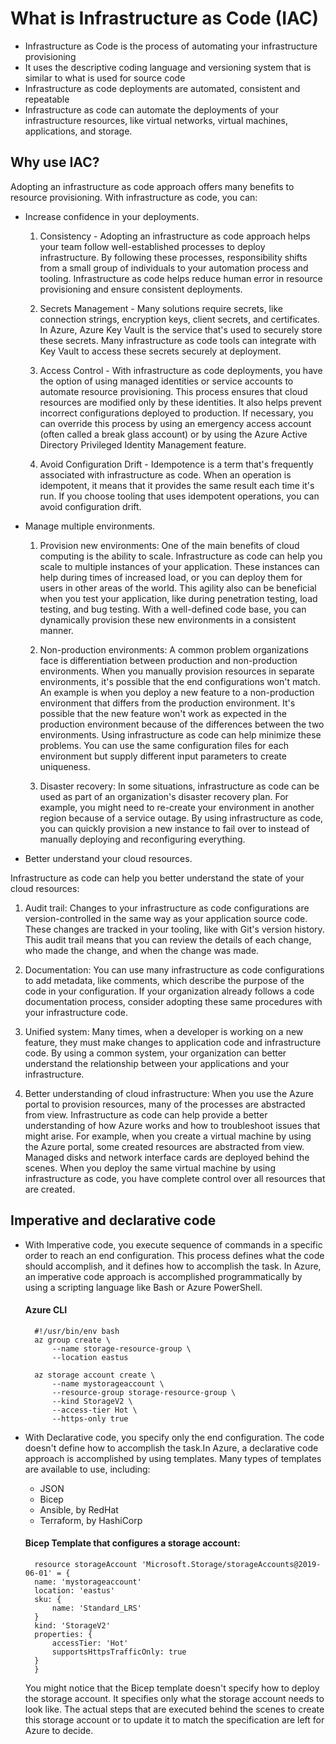 # What is Infrastructure as Code (IAC)

- Infrastructure as Code is the process of automating your infrastructure provisioning
- It uses the descriptive coding language and versioning system that is similar to what is used for source code
- Infrastructure as code deployments are automated, consistent and repeatable
- Infrastructure as code can automate the deployments of your infrastructure resources, like virtual networks, virtual machines, applications, and storage.

## Why use IAC?

   Adopting an infrastructure as code approach offers many benefits to resource provisioning. With infrastructure as code, you can:

- Increase confidence in your deployments.

    1. Consistency -  Adopting an infrastructure as code approach helps your team follow well-established processes to deploy infrastructure. By following these processes, responsibility shifts from a small group of individuals to your automation process and tooling. Infrastructure as code helps reduce human error in resource provisioning and ensure consistent deployments.
    
    2. Secrets Management - Many solutions require secrets, like connection strings, encryption keys, client secrets, and certificates. In Azure, Azure Key Vault is the service that's used to securely store these secrets. Many infrastructure as code tools can integrate with Key Vault to access these secrets securely at deployment.

    3. Access Control - With infrastructure as code deployments, you have the option of using managed identities or service accounts to automate resource provisioning. This process ensures that cloud resources are modified only by these identities. It also helps prevent incorrect configurations deployed to production. If necessary, you can override this process by using an emergency access account (often called a break glass account) or by using the Azure Active Directory Privileged Identity Management feature.

    4. Avoid Configuration Drift -  Idempotence is a term that's frequently associated with infrastructure as code. When an operation is idempotent, it means that it provides the same result each time it's run. If you choose tooling that uses idempotent operations, you can avoid configuration drift.

- Manage multiple environments.

    1. Provision new environments: One of the main benefits of cloud computing is the ability to scale. Infrastructure as code can help you scale to multiple instances of your application. These instances can help during times of increased load, or you can deploy them for users in other areas of the world. This agility also can be beneficial when you test your application, like during penetration testing, load testing, and bug testing. With a well-defined code base, you can dynamically provision these new environments in a consistent manner.

    2. Non-production environments: A common problem organizations face is differentiation between production and non-production environments. When you manually provision resources in separate environments, it's possible that the end configurations won't match. An example is when you deploy a new feature to a non-production environment that differs from the production environment. It's possible that the new feature won't work as expected in the production environment because of the differences between the two environments. Using infrastructure as code can help minimize these problems. You can use the same configuration files for each environment but supply different input parameters to create uniqueness.

    3. Disaster recovery: In some situations, infrastructure as code can be used as part of an organization's disaster recovery plan. For example, you might need to re-create your environment in another region because of a service outage. By using infrastructure as code, you can quickly provision a new instance to fail over to instead of manually deploying and reconfiguring everything.

- Better understand your cloud resources.

Infrastructure as code can help you better understand the state of your cloud resources:

   1. Audit trail: Changes to your infrastructure as code configurations are version-controlled in the same way as your application source code. These changes are tracked in your tooling, like with Git's version history. This audit trail means that you can review the details of each change, who made the change, and when the change was made.

   2. Documentation: You can use many infrastructure as code configurations to add metadata, like comments, which describe the purpose of the code in your configuration. If your organization already follows a code documentation process, consider adopting these same procedures with your infrastructure code.

   3. Unified system: Many times, when a developer is working on a new feature, they must make changes to application code and infrastructure code. By using a common system, your organization can better understand the relationship between your applications and your infrastructure.

   4. Better understanding of cloud infrastructure: When you use the Azure portal to provision resources, many of the processes are abstracted from view. Infrastructure as code can help provide a better understanding of how Azure works and how to troubleshoot issues that might arise. For example, when you create a virtual machine by using the Azure portal, some created resources are abstracted from view. Managed disks and network interface cards are deployed behind the scenes. When you deploy the same virtual machine by using infrastructure as code, you have complete control over all resources that are created.

## Imperative and declarative code

- With Imperative code, you execute sequence of commands in a specific order to reach an end configuration. This process defines what the code should accomplish, and it defines how to accomplish the task. In Azure, an imperative code approach is accomplished programmatically by using a scripting language like Bash or Azure PowerShell. 

    #### Azure CLI
        #!/usr/bin/env bash
        az group create \
            --name storage-resource-group \
            --location eastus

        az storage account create \
            --name mystorageaccount \
            --resource-group storage-resource-group \
            --kind StorageV2 \
            --access-tier Hot \
            --https-only true

- With Declarative code, you specify only the end configuration. The code doesn't define how to accomplish the task.In Azure, a declarative code approach is accomplished by using templates. Many types of templates are available to use, including:
  
    * JSON
    * Bicep
    * Ansible, by RedHat
    * Terraform, by HashiCorp


    #### Bicep Template that configures a storage account: 

        resource storageAccount 'Microsoft.Storage/storageAccounts@2019-06-01' = {
        name: 'mystorageaccount'
        location: 'eastus'
        sku: {
            name: 'Standard_LRS'
        }
        kind: 'StorageV2'
        properties: {
            accessTier: 'Hot'
            supportsHttpsTrafficOnly: true
        }
        }

    You might notice that the Bicep template doesn't specify how to deploy the storage account. It specifies only what the storage account needs to look like. The actual steps that are executed behind the scenes to create this storage account or to update it to match the specification are left for Azure to decide.

